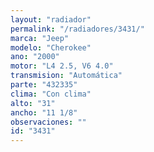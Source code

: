 ```yaml
---
layout: "radiador"
permalink: "/radiadores/3431/"
marca: "Jeep"
modelo: "Cherokee"
ano: "2000"
motor: "L4 2.5, V6 4.0"
transmision: "Automática"
parte: "432335"
clima: "Con clima"
alto: "31"
ancho: "11 1/8"
observaciones: ""
id: "3431"
---
```


